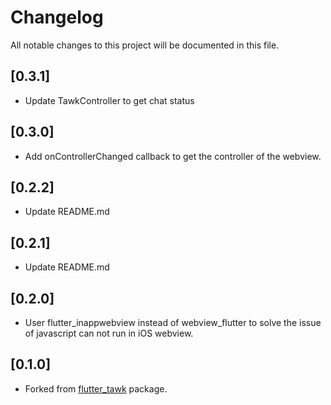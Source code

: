 # Changelog

All notable changes to this project will be documented in this file.

## [0.3.1]
- Update TawkController to get chat status

## [0.3.0]

- Add onControllerChanged callback to get the controller of the webview.

## [0.2.2]
- Update README.md

## [0.2.1]
- Update README.md

## [0.2.0]
- User flutter_inappwebview instead of webview_flutter to solve the issue of javascript can not run in iOS webview.

## [0.1.0]

- Forked from [flutter_tawk](https://pub.dev/packages/flutter_tawk) package.